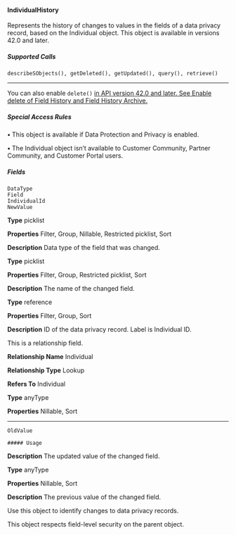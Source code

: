 #### IndividualHistory

Represents the history of changes to values in the fields of a data privacy record, based on the Individual object. This object is available
in versions 42.0 and later.

##### Supported Calls
```
describeSObjects(), getDeleted(), getUpdated(), query(), retrieve()

```

-----

You can also enable `delete()` [in API version 42.0 and later. See Enable delete of Field History and Field History Archive.](https://help.salesforce.com/articleView?id=000321814&type=1&mode=1&language=en_US)

##### Special Access Rules

**•** This object is available if Data Protection and Privacy is enabled.

**•** The Individual object isn’t available to Customer Community, Partner Community, and Customer Portal users.

##### Fields

```
DataType
Field
IndividualId
NewValue

```

**Type**
picklist

**Properties**
Filter, Group, Nillable, Restricted picklist, Sort

**Description**
Data type of the field that was changed.

**Type**
picklist

**Properties**
Filter, Group, Restricted picklist, Sort

**Description**
The name of the changed field.

**Type**
reference

**Properties**
Filter, Group, Sort

**Description**
ID of the data privacy record. Label is Individual ID.

This is a relationship field.

**Relationship Name**
Individual

**Relationship Type**
Lookup

**Refers To**
Individual

**Type**
anyType

**Properties**
Nillable, Sort


-----

```
OldValue

##### Usage

```

**Description**
The updated value of the changed field.

**Type**
anyType

**Properties**
Nillable, Sort

**Description**
The previous value of the changed field.


Use this object to identify changes to data privacy records.

This object respects field-level security on the parent object.
